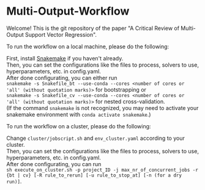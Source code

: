 # Multi-Output-Workflow

Welcome! This is the git repository of the paper "A Critical Review of Multi-Output Support Vector Regression".

To run the workflow on a local machine, please do the following:

First, install [Snakemake](https://snakemake.readthedocs.io/en/stable/getting_started/installation.html) if you haven't already.  
Then, you can set the configurations like the files to process, solvers to use, hyperparameters, etc. in config.yaml.  
After done configurating, you can either run  
`snakemake -s Snakefile_bt --use-conda --cores <number of cores or 'all' (without quotation marks)>` for bootstrapping or  
`snakemake -s Snakefile_cv --use-conda --cores <number of cores or 'all' (without quotation marks)>` for nested cross-validation.  
(If the command `snakemake` is not recognized, you may need to activate your snakemake environment with `conda activate snakemake`.)

To run the workflow on a cluster, please do the following:

Change `cluster/jobscript.sh` and `env_cluster.yaml` according to your cluster.  
Then, you can set the configurations like the files to process, solvers to use, hyperparameters, etc. in config.yaml.  
After done configurating, you can run  
`sh execute_on_cluster.sh -p project_ID -j max_nr_of_concurrent_jobs -r {bt | cv} [-R rule_to_rerun] [-u rule_to_stop_at] [-n (for a dry run)]`.
